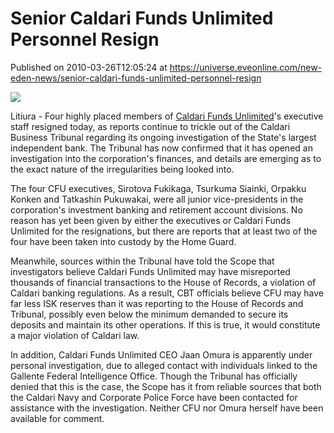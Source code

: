 # Senior Caldari Funds Unlimited Personnel Resign
Published on 2010-03-26T12:05:24 at https://universe.eveonline.com/new-eden-news/senior-caldari-funds-unlimited-personnel-resign

![](http://www.eve-mercury.net/images/mercurybanner.png)  
  
Litiura - Four highly placed members of [Caldari Funds Unlimited](http://www.evelopedia.com/en/wiki/Caldari_Funds_Unlimited)'s executive staff resigned today, as reports continue to trickle out of the Caldari Business Tribunal regarding its ongoing investigation of the State's largest independent bank. The Tribunal has now confirmed that it has opened an investigation into the corporation's finances, and details are emerging as to the exact nature of the irregularities being looked into.

The four CFU executives, Sirotova Fukikaga, Tsurkuma Siainki, Orpakku Konken and Tatkashin Pukuwakai, were all junior vice-presidents in the corporation's investment banking and retirement account divisions. No reason has yet been given by either the executives or Caldari Funds Unlimited for the resignations, but there are reports that at least two of the four have been taken into custody by the Home Guard.

Meanwhile, sources within the Tribunal have told the Scope that investigators believe Caldari Funds Unlimited may have misreported thousands of financial transactions to the House of Records, a violation of Caldari banking regulations. As a result, CBT officials believe CFU may have far less ISK reserves than it was reporting to the House of Records and Tribunal, possibly even below the minimum demanded to secure its deposits and maintain its other operations. If this is true, it would constitute a major violation of Caldari law.

In addition, Caldari Funds Unlimited CEO Jaan Omura is apparently under personal investigation, due to alleged contact with individuals linked to the Gallente Federal Intelligence Office. Though the Tribunal has officially denied that this is the case, the Scope has it from reliable sources that both the Caldari Navy and Corporate Police Force have been contacted for assistance with the investigation. Neither CFU nor Omura herself have been available for comment.

